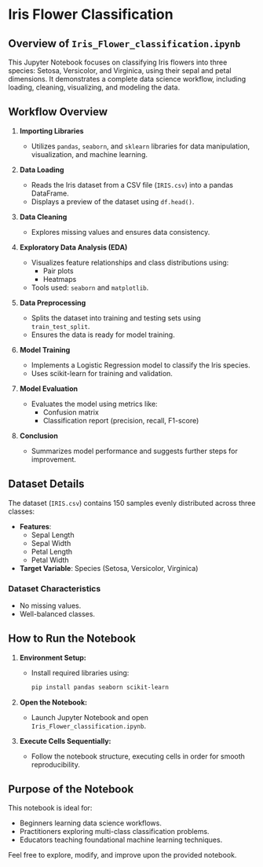 # Iris Flower Classification

## Overview of `Iris_Flower_classification.ipynb`

This Jupyter Notebook focuses on classifying Iris flowers into three species: Setosa, Versicolor, and Virginica, using their sepal and petal dimensions. It demonstrates a complete data science workflow, including loading, cleaning, visualizing, and modeling the data.

## Workflow Overview

1. **Importing Libraries**
   - Utilizes `pandas`, `seaborn`, and `sklearn` libraries for data manipulation, visualization, and machine learning.

2. **Data Loading**
   - Reads the Iris dataset from a CSV file (`IRIS.csv`) into a pandas DataFrame.
   - Displays a preview of the dataset using `df.head()`.

3. **Data Cleaning**
   - Explores missing values and ensures data consistency.

4. **Exploratory Data Analysis (EDA)**
   - Visualizes feature relationships and class distributions using:
     - Pair plots
     - Heatmaps
   - Tools used: `seaborn` and `matplotlib`.

5. **Data Preprocessing**
   - Splits the dataset into training and testing sets using `train_test_split`.
   - Ensures the data is ready for model training.

6. **Model Training**
   - Implements a Logistic Regression model to classify the Iris species.
   - Uses scikit-learn for training and validation.

7. **Model Evaluation**
   - Evaluates the model using metrics like:
     - Confusion matrix
     - Classification report (precision, recall, F1-score)

8. **Conclusion**
   - Summarizes model performance and suggests further steps for improvement.

## Dataset Details

The dataset (`IRIS.csv`) contains 150 samples evenly distributed across three classes:

- **Features**:
  - Sepal Length
  - Sepal Width
  - Petal Length
  - Petal Width
- **Target Variable**: Species (Setosa, Versicolor, Virginica)

### Dataset Characteristics
- No missing values.
- Well-balanced classes.

## How to Run the Notebook

1. **Environment Setup:**
   - Install required libraries using:
     ```bash
     pip install pandas seaborn scikit-learn
     ```

2. **Open the Notebook:**
   - Launch Jupyter Notebook and open `Iris_Flower_classification.ipynb`.

3. **Execute Cells Sequentially:**
   - Follow the notebook structure, executing cells in order for smooth reproducibility.

## Purpose of the Notebook
This notebook is ideal for:
- Beginners learning data science workflows.
- Practitioners exploring multi-class classification problems.
- Educators teaching foundational machine learning techniques.

Feel free to explore, modify, and improve upon the provided notebook.

